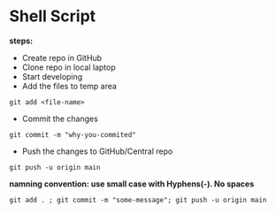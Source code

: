 # Shell Script

**steps:**
* Create repo in GitHub
* Clone repo in local laptop
* Start developing
* Add the files to temp area
```
git add <file-name>
```
* Commit the changes
```
git commit -m "why-you-commited"
```
* Push the changes to GitHub/Central repo
```
git push -u origin main
```

**namning convention: use small case with Hyphens(-). No spaces**

```
git add . ; git commit -m "some-message"; git push -u origin main
```